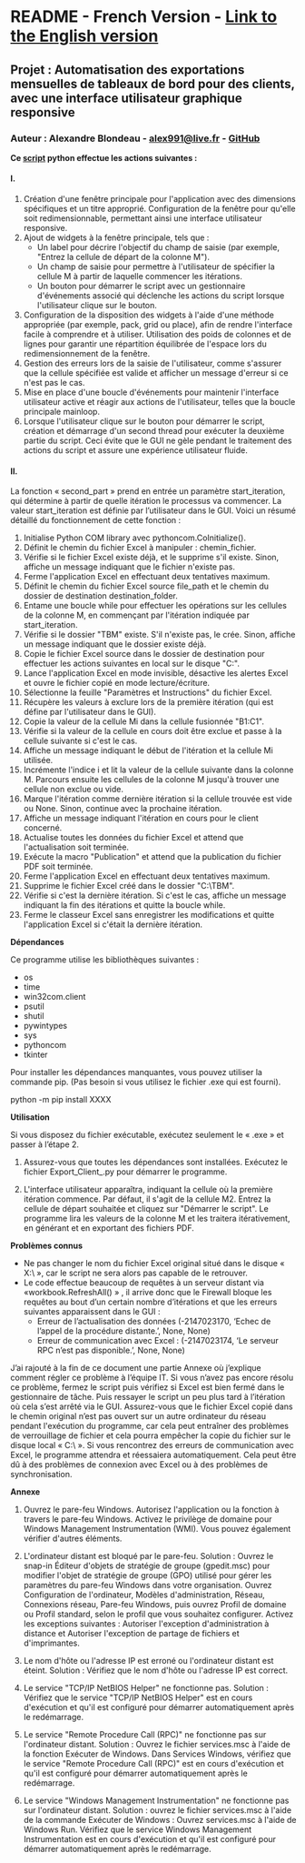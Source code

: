# README - French Version - [Link to the English version](README_en.md)

## **Projet :** Automatisation des exportations mensuelles de tableaux de bord pour des clients, avec une interface utilisateur graphique responsive

### **Auteur :** Alexandre Blondeau - [alex991@live.fr](mailto:alex991@live.fr) - [GitHub](https://github.com/AlexandreBlondeau)  

**Ce [script](Script.py) python effectue les actions suivantes :**

#### **I.**  

1. Création d'une fenêtre principale pour l'application avec des dimensions spécifiques et un titre approprié. Configuration de la fenêtre pour qu'elle soit redimensionnable, permettant ainsi une interface utilisateur responsive.
2. Ajout de widgets à la fenêtre principale, tels que :
    * Un label pour décrire l'objectif du champ de saisie (par exemple, "Entrez la cellule de départ de la colonne M").
    * Un champ de saisie pour permettre à l'utilisateur de spécifier la cellule M à partir de laquelle commencer les itérations.
    * Un bouton pour démarrer le script avec un gestionnaire d'événements associé qui déclenche les actions du script lorsque l'utilisateur clique sur le bouton.
3. Configuration de la disposition des widgets à l'aide d'une méthode appropriée (par exemple, pack, grid ou place), afin de rendre l'interface facile à comprendre et à utiliser. Utilisation des poids de colonnes et de lignes pour garantir une répartition équilibrée de l'espace lors du redimensionnement de la fenêtre.
4. Gestion des erreurs lors de la saisie de l'utilisateur, comme s'assurer que la cellule spécifiée est valide et afficher un message d'erreur si ce n'est pas le cas.
5. Mise en place d'une boucle d'événements pour maintenir l'interface utilisateur active et réagir aux actions de l'utilisateur, telles que la boucle principale mainloop.
6. Lorsque l'utilisateur clique sur le bouton pour démarrer le script, création et démarrage d'un second thread pour exécuter la deuxième partie du script. Ceci évite que le GUI ne gèle pendant le traitement des actions du script et assure une expérience utilisateur fluide.

#### **II.**  

La fonction « second_part » prend en entrée un paramètre start_iteration, qui détermine à partir de quelle itération le processus va commencer. La valeur start_iteration est définie par l’utilisateur dans le GUI. Voici un résumé détaillé du fonctionnement de cette fonction :

1. Initialise Python COM library avec pythoncom.CoInitialize().
2. Définit le chemin du fichier Excel à manipuler : chemin_fichier.
3. Vérifie si le fichier Excel existe déjà, et le supprime s'il existe. Sinon, affiche un message indiquant que le fichier n'existe pas.
4. Ferme l'application Excel en effectuant deux tentatives maximum.
5. Définit le chemin du fichier Excel source file_path et le chemin du dossier de destination destination_folder.
6. Entame une boucle while pour effectuer les opérations sur les cellules de la colonne M, en commençant par l'itération indiquée par start_iteration.
7. Vérifie si le dossier "TBM" existe. S'il n'existe pas, le crée. Sinon, affiche un message indiquant que le dossier existe déjà.
8. Copie le fichier Excel source dans le dossier de destination pour effectuer les actions suivantes en local sur le disque "C:\".
9. Lance l'application Excel en mode invisible, désactive les alertes Excel et ouvre le fichier copié en mode lecture/écriture.
10. Sélectionne la feuille "Paramètres et Instructions" du fichier Excel.
11. Récupère les valeurs à exclure lors de la première itération (qui est défine par l'utilisateur dans le GUI).
12. Copie la valeur de la cellule Mi dans la cellule fusionnée "B1:C1".
13. Vérifie si la valeur de la cellule en cours doit être exclue et passe à la cellule suivante si c'est le cas.
14. Affiche un message indiquant le début de l'itération et la cellule Mi utilisée.
15. Incrémente l'indice i et lit la valeur de la cellule suivante dans la colonne M. Parcours ensuite les cellules de la colonne M jusqu'à trouver une cellule non exclue ou vide.
16. Marque l'itération comme dernière itération si la cellule trouvée est vide ou None. Sinon, continue avec la prochaine itération.
17. Affiche un message indiquant l'itération en cours pour le client concerné.
18. Actualise toutes les données du fichier Excel et attend que l'actualisation soit terminée.
19. Exécute la macro "Publication" et attend que la publication du fichier PDF soit terminée.
20. Ferme l'application Excel en effectuant deux tentatives maximum.
21. Supprime le fichier Excel créé dans le dossier "C:\TBM".
22. Vérifie si c'est la dernière itération. Si c'est le cas, affiche un message indiquant la fin des itérations et quitte la boucle while.
23. Ferme le classeur Excel sans enregistrer les modifications et quitte l'application Excel si c'était la dernière itération.

**Dépendances**  

Ce programme utilise les bibliothèques suivantes :
- os
- time
- win32com.client
- psutil
- shutil
- pywintypes
- sys
- pythoncom
- tkinter

Pour installer les dépendances manquantes, vous pouvez utiliser la commande pip. (Pas besoin si vous utilisez le fichier .exe qui est fourni).  

python -m pip install XXXX


**Utilisation**  

Si vous disposez du fichier exécutable, exécutez seulement le « .exe » et passer à l’étape 2.

1. Assurez-vous que toutes les dépendances sont installées.
Exécutez le fichier Export_Client_.py pour démarrer le programme.

2. L'interface utilisateur apparaîtra, indiquant la cellule où la première itération commence. Par défaut, il s'agit de la cellule M2.
Entrez la cellule de départ souhaitée et cliquez sur "Démarrer le script".
Le programme lira les valeurs de la colonne M et les traitera itérativement, en générant et en exportant des fichiers PDF.

**Problèmes connus**  

- Ne pas changer le nom du fichier Excel original situé dans le disque « X:\ », car le script ne sera alors pas capable de le retrouver.
- Le code effectue beaucoup de requêtes à un serveur distant via «workbook.RefreshAll() » , il arrive donc que le Firewall bloque les requêtes au bout d’un certain nombre d’itérations et que les erreurs suivantes apparaissent dans le GUI :
  * Erreur de l’actualisation des données (-2147023170, ‘Echec de l’appel de la procédure distante.’, None, None)
  * Erreur de communication avec Excel : (-2147023174, ‘Le serveur RPC n’est pas disponible.’, None, None)

J’ai rajouté à la fin de ce document une partie Annexe où j’explique comment régler ce problème à l’équipe IT. Si vous n’avez pas encore résolu ce problème, fermez le script puis vérifiez si Excel est bien fermé dans le gestionnaire de tâche. Puis ressayer le script un peu plus tard à l’itération où cela s’est arrêté via le GUI.
Assurez-vous que le fichier Excel copié dans le chemin original n’est pas ouvert sur un autre ordinateur du réseau pendant l'exécution du programme, car cela peut entraîner des problèmes de verrouillage de fichier et cela pourra empêcher la copie du fichier sur le disque local « C:\ ».
Si vous rencontrez des erreurs de communication avec Excel, le programme attendra et réessaiera automatiquement. Cela peut être dû à des problèmes de connexion avec Excel ou à des problèmes de synchronisation.

**Annexe**  

1. Ouvrez le pare-feu Windows.
   Autorisez l'application ou la fonction à travers le pare-feu Windows.
   Activez le privilège de domaine pour Windows Management Instrumentation (WMI).
   Vous pouvez également vérifier d'autres éléments.

2. L'ordinateur distant est bloqué par le pare-feu.
   Solution : Ouvrez le snap-in Éditeur d'objets de stratégie de groupe (gpedit.msc) pour modifier l'objet de stratégie de groupe (GPO) utilisé pour gérer les paramètres du pare-feu Windows dans votre organisation. Ouvrez Configuration de l'ordinateur, Modèles d'administration, Réseau, Connexions réseau, Pare-feu Windows, puis ouvrez Profil de domaine ou Profil standard, selon le profil que vous souhaitez configurer. Activez les exceptions suivantes : Autoriser l'exception d'administration à distance et Autoriser l'exception de partage de fichiers et d'imprimantes.

3. Le nom d'hôte ou l'adresse IP est erroné ou l'ordinateur distant est éteint.
   Solution : Vérifiez que le nom d'hôte ou l'adresse IP est correct.

4. Le service "TCP/IP NetBIOS Helper" ne fonctionne pas.
   Solution : Vérifiez que le service "TCP/IP NetBIOS Helper" est en cours d'exécution et qu'il est configuré pour démarrer automatiquement après le redémarrage.

5. Le service "Remote Procedure Call (RPC)" ne fonctionne pas sur l'ordinateur distant.
   Solution : Ouvrez le fichier services.msc à l'aide de la fonction Exécuter de Windows. Dans Services Windows, vérifiez que le service "Remote Procedure Call (RPC)" est en cours d'exécution et qu'il est configuré pour démarrer automatiquement après le redémarrage.

6. Le service "Windows Management Instrumentation" ne fonctionne pas sur l'ordinateur distant.
   Solution : ouvrez le fichier services.msc à l'aide de la commande Exécuter de Windows : Ouvrez services.msc à l'aide de Windows Run. Vérifiez que le service Windows Management Instrumentation est en cours d'exécution et qu'il est configuré pour démarrer automatiquement après le redémarrage.

